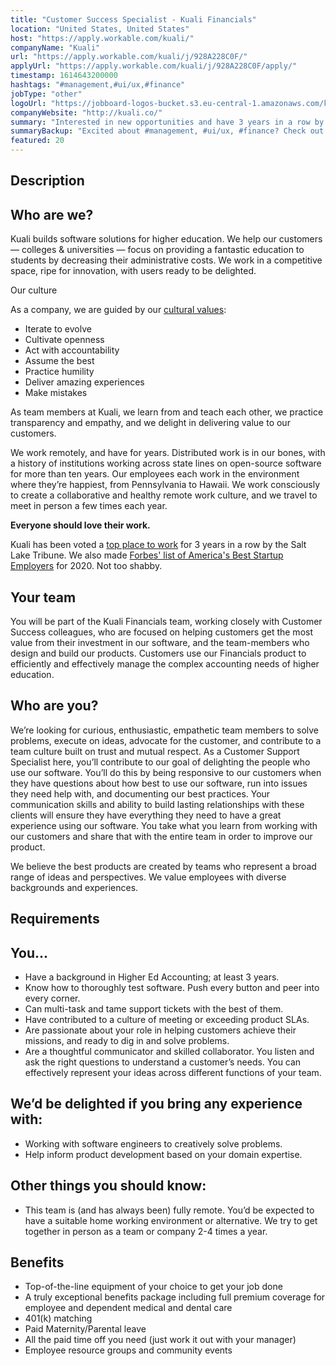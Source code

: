 ```yaml
---
title: "Customer Success Specialist - Kuali Financials"
location: "United States, United States"
host: "https://apply.workable.com/kuali/"
companyName: "Kuali"
url: "https://apply.workable.com/kuali/j/928A228C0F/"
applyUrl: "https://apply.workable.com/kuali/j/928A228C0F/apply/"
timestamp: 1614643200000
hashtags: "#management,#ui/ux,#finance"
jobType: "other"
logoUrl: "https://jobboard-logos-bucket.s3.eu-central-1.amazonaws.com/kuali"
companyWebsite: "http://kuali.co/"
summary: "Interested in new opportunities and have 3 years in a row by the Salt Lake Tribune? Kuali has a job opening for a customer success specialist."
summaryBackup: "Excited about #management, #ui/ux, #finance? Check out this job post!"
featured: 20
---
```


## Description

## Who are we?

Kuali builds software solutions for higher education. We help our customers — colleges & universities — focus on providing a fantastic education to students by decreasing their administrative costs. We work in a competitive space, ripe for innovation, with users ready to be delighted.

Our culture

As a company, we are guided by our [cultural values](https://www.kuali.co/jobs#values):

*   Iterate to evolve
*   Cultivate openness
*   Act with accountability
*   Assume the best
*   Practice humility
*   Deliver amazing experiences
*   Make mistakes

As team members at Kuali, we learn from and teach each other, we practice transparency and empathy, and we delight in delivering value to our customers.

We work remotely, and have for years. Distributed work is in our bones, with a history of institutions working across state lines on open-source software for more than ten years. Our employees each work in the environment where they’re happiest, from Pennsylvania to Hawaii. We work consciously to create a collaborative and healthy remote work culture, and we travel to meet in person a few times each year.

**Everyone should love their work.**

Kuali has been voted a [top place to work](https://topworkplaces.com/publication/saltlake/kuali/) for 3 years in a row by the Salt Lake Tribune. We also made [Forbes' list of America's Best Startup Employers](https://www.forbes.com/americas-best-startup-employers/#1100e1e65275) for 2020. Not too shabby.

## Your team

You will be part of the Kuali Financials team, working closely with Customer Success colleagues, who are focused on helping customers get the most value from their investment in our software, and the team-members who design and build our products. Customers use our Financials product to efficiently and effectively manage the complex accounting needs of higher education.

## Who are you?

We’re looking for curious, enthusiastic, empathetic team members to solve problems, execute on ideas, advocate for the customer, and contribute to a team culture built on trust and mutual respect. As a Customer Support Specialist here, you’ll contribute to our goal of delighting the people who use our software. You’ll do this by being responsive to our customers when they have questions about how best to use our software, run into issues they need help with, and documenting our best practices. Your communication skills and ability to build lasting relationships with these clients will ensure they have everything they need to have a great experience using our software. You take what you learn from working with our customers and share that with the entire team in order to improve our product.

We believe the best products are created by teams who represent a broad range of ideas and perspectives. We value employees with diverse backgrounds and experiences.

## Requirements

## You...

*   Have a background in Higher Ed Accounting; at least 3 years.
*   Know how to thoroughly test software. Push every button and peer into every corner.
*   Can multi-task and tame support tickets with the best of them.
*   Have contributed to a culture of meeting or exceeding product SLAs.
*   Are passionate about your role in helping customers achieve their missions, and ready to dig in and solve problems.
*   Are a thoughtful communicator and skilled collaborator. You listen and ask the right questions to understand a customer’s needs. You can effectively represent your ideas across different functions of your team.

## We’d be delighted if you bring any experience with:

*   Working with software engineers to creatively solve problems.
*   Help inform product development based on your domain expertise.

## Other things you should know:

*   This team is (and has always been) fully remote. You’d be expected to have a suitable home working environment or alternative. We try to get together in person as a team or company 2-4 times a year.

## Benefits

*   Top-of-the-line equipment of your choice to get your job done
*   A truly exceptional benefits package including full premium coverage for employee and dependent medical and dental care
*   401(k) matching
*   Paid Maternity/Parental leave
*   All the paid time off you need (just work it out with your manager)
*   Employee resource groups and community events
